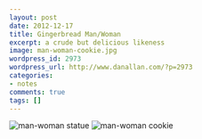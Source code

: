 ```yaml
---
layout: post
date: 2012-12-17
title: Gingerbread Man/Woman
excerpt: a crude but delicious likeness
image: man-woman-cookie.jpg
wordpress_id: 2973
wordpress_url: http://www.danallan.com/?p=2973
categories:
- notes
comments: true
tags: []
---
```

![man-woman statue](/static/images/man-woman-statue.jpg)
![man-woman cookie](/static/images/man-woman-cookie.jpg) 
